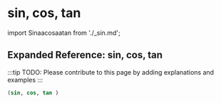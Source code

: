 # sin, cos, tan

import Sinaacosaatan from './_sin.md';

<Sinaacosaatan />

## Expanded Reference: sin, cos, tan

:::tip
TODO: Please contribute to this page by adding explanations and examples
:::

```lisp
(sin, cos, tan )
```
